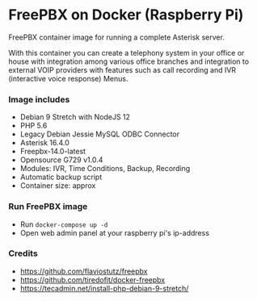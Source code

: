 # FreePBX on Docker (Raspberry Pi)

FreePBX container image for running a complete Asterisk server.

With this container you can create a telephony system in your office or house with integration among various office branches and integration to external VOIP providers with features such as call recording and IVR (interactive voice response) Menus.

### Image includes

 * Debian 9 Stretch with NodeJS 12
 * PHP 5.6
 * Legacy Debian Jessie MySQL ODBC Connector
 * Asterisk 16.4.0
 * Freepbx-14.0-latest
 * Opensource G729 v1.0.4
 * Modules: IVR, Time Conditions, Backup, Recording
 * Automatic backup script
 * Container size: approx 

### Run FreePBX image

* Run ```docker-compose up -d```
* Open web admin panel at your raspberry pi's ip-address


### Credits

* https://github.com/flaviostutz/freepbx
* https://github.com/tiredofit/docker-freepbx
* https://tecadmin.net/install-php-debian-9-stretch/
